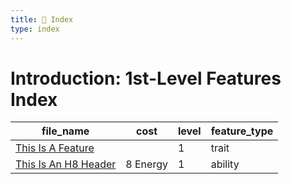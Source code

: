 ```yaml
---
title: 📑 Index
type: index
---
```


# Introduction: 1st-Level Features Index

| file_name                                               | cost     | level | feature_type |
| ------------------------------------------------------- | -------- | ----- | ------------ |
| [This Is A Feature](../This%20Is%20A%20Feature)         |          | 1     | trait        |
| [This Is An H8 Header](../This%20Is%20An%20H8%20Header) | 8 Energy | 1     | ability      |
